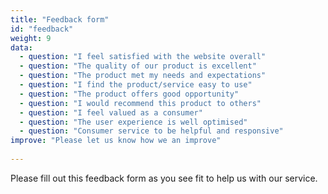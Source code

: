```yaml
---
title: "Feedback form"
id: "feedback"
weight: 9
data:
  - question: "I feel satisfied with the website overall"
  - question: "The quality of our product is excellent"
  - question: "The product met my needs and expectations"
  - question: "I find the product/service easy to use"
  - question: "The product offers good opportunity"
  - question: "I would recommend this product to others"
  - question: "I feel valued as a consumer"
  - question: "The user experience is well optimised"
  - question: "Consumer service to be helpful and responsive"
improve: "Please let us know how we an improve"
  
---
```


Please fill out this feedback form as you see fit to help us with our service.